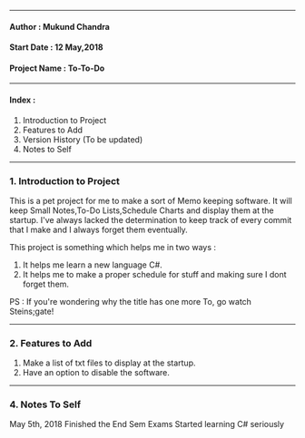 
---
#### Author : Mukund Chandra
#### Start Date : 12 May,2018
#### Project Name : To-To-Do
---

#### Index :
1. Introduction to Project 
2. Features to Add
3. Version History (To be updated)
4. Notes to Self

---
### 1. Introduction to Project

This is a pet project for me to make a sort of Memo keeping software. It will keep Small Notes,To-Do Lists,Schedule Charts and display them at the startup. I've always lacked the determination to keep track of every commit that I make and I always forget them eventually. 

This project is something which helps me in two ways :
1. It helps me learn a new language C#.
2. It helps me to make a proper schedule for stuff and making sure I dont forget them.

PS : If you're wondering why the title has one more To, go watch Steins;gate!

---
### 2. Features to Add

1. Make a list of txt files to display at the startup.
2. Have an option to disable the software.

---
### 4. Notes To Self

May 5th, 2018
Finished the End Sem Exams
Started learning C# seriously






